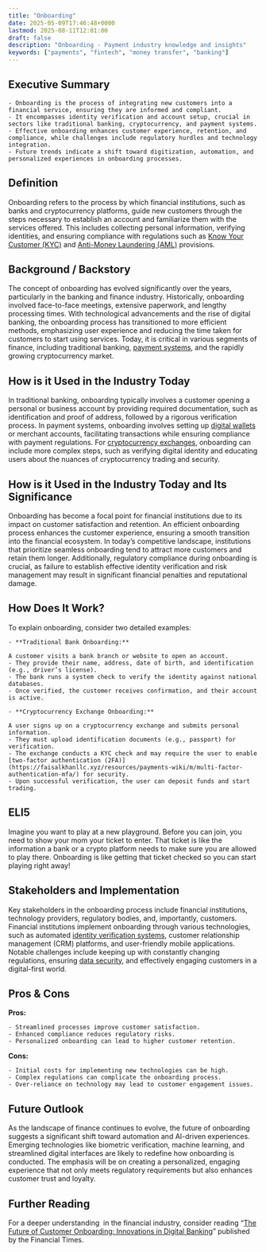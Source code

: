 ```yaml
---
title: "Onboarding"
date: 2025-05-09T17:46:48+0000
lastmod: 2025-08-11T12:01:00
draft: false
description: "Onboarding - Payment industry knowledge and insights"
keywords: ["payments", "fintech", "money transfer", "banking"]
---
```


## Executive Summary

 	- Onboarding is the process of integrating new customers into a financial service, ensuring they are informed and compliant.
 	- It encompasses identity verification and account setup, crucial in sectors like traditional banking, cryptocurrency, and payment systems.
 	- Effective onboarding enhances customer experience, retention, and compliance, while challenges include regulatory hurdles and technology integration.
 	- Future trends indicate a shift toward digitization, automation, and personalized experiences in onboarding processes.

## Definition
Onboarding refers to the process by which financial institutions, such as banks and cryptocurrency platforms, guide new customers through the steps necessary to establish an account and familiarize them with the services offered. This includes collecting personal information, verifying identities, and ensuring compliance with regulations such as [Know Your Customer (KYC)](https://faisalkhanllc.xyz/resources/payments-wiki/k/know-your-customer-kyc/) and [Anti-Money Laundering (AML)](https://faisalkhanllc.xyz/resources/payments-wiki/a/anti-money-laundering-aml/) provisions.
## Background / Backstory
The concept of onboarding has evolved significantly over the years, particularly in the banking and finance industry. Historically, onboarding involved face-to-face meetings, extensive paperwork, and lengthy processing times. With technological advancements and the rise of digital banking, the onboarding process has transitioned to more efficient methods, emphasizing user experience and reducing the time taken for customers to start using services. Today, it is critical in various segments of finance, including traditional banking, [payment systems](https://faisalkhanllc.xyz/resources/payments-wiki/d/digital-payments/), and the rapidly growing cryptocurrency market.
## How is it Used in the Industry Today
In traditional banking, onboarding typically involves a customer opening a personal or business account by providing required documentation, such as identification and proof of address, followed by a rigorous verification process. In payment systems, onboarding involves setting up [digital wallets](https://faisalkhanllc.xyz/resources/payments-wiki/d/digital-wallet/) or merchant accounts, facilitating transactions while ensuring compliance with payment regulations. For [cryptocurrency exchanges](https://faisalkhanllc.xyz/resources/payments-wiki/c/cryptocurrency-exchanges/), onboarding can include more complex steps, such as verifying digital identity and educating users about the nuances of cryptocurrency trading and security.
## How is it Used in the Industry Today and Its Significance
Onboarding has become a focal point for financial institutions due to its impact on customer satisfaction and retention. An efficient onboarding process enhances the customer experience, ensuring a smooth transition into the financial ecosystem. In today’s competitive landscape, institutions that prioritize seamless onboarding tend to attract more customers and retain them longer. Additionally, regulatory compliance during onboarding is crucial, as failure to establish effective identity verification and risk management may result in significant financial penalties and reputational damage.
## How Does It Work?
To explain onboarding, consider two detailed examples:

 	- **Traditional Bank Onboarding:**

 	A customer visits a bank branch or website to open an account.
 	- They provide their name, address, date of birth, and identification (e.g., driver’s license).
 	- The bank runs a system check to verify the identity against national databases.
 	- Once verified, the customer receives confirmation, and their account is active.

 	- **Cryptocurrency Exchange Onboarding:**

 	A user signs up on a cryptocurrency exchange and submits personal information.
 	- They must upload identification documents (e.g., passport) for verification.
 	- The exchange conducts a KYC check and may require the user to enable [two-factor authentication (2FA)](https://faisalkhanllc.xyz/resources/payments-wiki/m/multi-factor-authentication-mfa/) for security.
 	- Upon successful verification, the user can deposit funds and start trading.

## ELI5
Imagine you want to play at a new playground. Before you can join, you need to show your mom your ticket to enter. That ticket is like the information a bank or a crypto platform needs to make sure you are allowed to play there. Onboarding is like getting that ticket checked so you can start playing right away!
## Stakeholders and Implementation
Key stakeholders in the onboarding process include financial institutions, technology providers, regulatory bodies, and, importantly, customers. Financial institutions implement onboarding through various technologies, such as automated [identity verification systems](https://faisalkhanllc.xyz/resources/payments-wiki/i/identity-verification-idv/), customer relationship management (CRM) platforms, and user-friendly mobile applications. Notable challenges include keeping up with constantly changing regulations, ensuring [data security](https://faisalkhanllc.xyz/resources/payments-wiki/d/data-security/), and effectively engaging customers in a digital-first world.
## Pros & Cons
**Pros:**

 	- Streamlined processes improve customer satisfaction.
 	- Enhanced compliance reduces regulatory risks.
 	- Personalized onboarding can lead to higher customer retention.

**Cons:**

 	- Initial costs for implementing new technologies can be high.
 	- Complex regulations can complicate the onboarding process.
 	- Over-reliance on technology may lead to customer engagement issues.

## Future Outlook
As the landscape of finance continues to evolve, the future of onboarding suggests a significant shift toward automation and AI-driven experiences. Emerging technologies like biometric verification, machine learning, and streamlined digital interfaces are likely to redefine how onboarding is conducted. The emphasis will be on creating a personalized, engaging experience that not only meets regulatory requirements but also enhances customer trust and loyalty.
## Further Reading
For a deeper understanding  in the financial industry, consider reading “[The Future of Customer Onboarding: Innovations in Digital Banking](https://www.ft.com/partnercontent/caixabank/how-digital-innovation-is-shaping-the-future-of-banking.html)” published by the Financial Times.